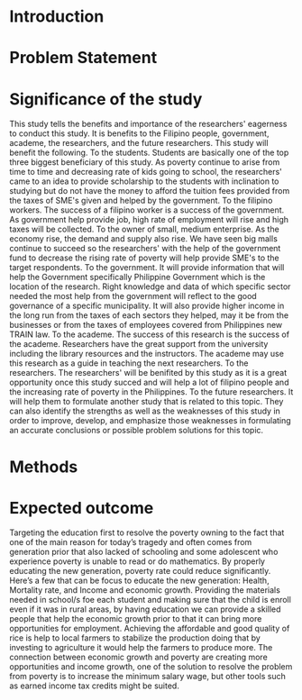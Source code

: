 # Introduction 

# Problem Statement
 
# Significance of the study
This study tells the benefits and importance of the researchers' eagerness to conduct this study. It is benefits to the Filipino people, government, academe, the researchers, and the future researchers. This study will benefit the following.
To the students. Students are basically one of the top three biggest beneficiary of this study. As poverty continue to arise from time to time and decreasing rate of kids going to school, the researchers' came to an idea to provide scholarship to the students with inclination to studying but do not have the money to afford the tuition fees provided from the taxes of SME's given and helped by the government.
To the filipino workers. The success of a filipino worker is a success of the government. As government help provide job, high rate of employment will rise and high taxes will be collected.
To the owner of small, medium  enterprise. As the economy rise, the demand and supply also rise. We have seen big malls continue to succeed so the researchers' with the help of the government fund to decrease the rising rate of poverty will help provide SME's  to the target respondents.
To the government. It will provide information that will help the Government specifically Philippine Government which is the location of the research. Right knowledge and data of which specific sector needed the most help from the government will reflect to the good governance of a specific municipality. It will also provide higher income in the long run from the taxes of each sectors they helped, may it be from the businesses or from the taxes of employees covered from Philippines new TRAIN law.
To the academe. The success of this research is the success of the academe. Researchers have the great support from the university including the library resources and the instructors. The academe may use this research as a guide in teaching the next researchers.
To the researchers. The researchers' will be benifited by this study as it is a great opportunity once this study succed and will help a lot of filipino people and the increasing rate of poverty in the Philippines.
To the future researchers. It will help them to formulate another study that is related to this topic. They can also identify the strengths as well as the weaknesses of this study in order to improve, develop, and emphasize those weaknesses in formulating an accurate conclusions or possible problem solutions for this topic.
# Methods

# Expected outcome
Targeting the education first to resolve the poverty owning to the fact that one of the main reason for today’s tragedy and often comes from generation prior that also lacked of schooling and some adolescent who experience poverty is unable to read or do mathematics. By properly educating the new generation, poverty rate could reduce significantly. Here’s a few that can be focus to educate the new generation: Health, Mortality rate, and Income and economic growth.
Providing the materials needed in school/s foe each student and making sure that the child is enroll even if it was in rural areas, by having education we can provide a skilled people that help the economic growth prior to that it can bring more opportunities for employment. 
Achieving the affordable and good quality of rice is help to local farmers to stabilize the production doing that by investing to agriculture it would help the farmers to produce more. 
The connection between economic growth and poverty are creating more opportunities and income growth, one of the solution to resolve the problem from poverty is to increase the minimum salary wage, but other tools such as earned income tax credits might be suited.
